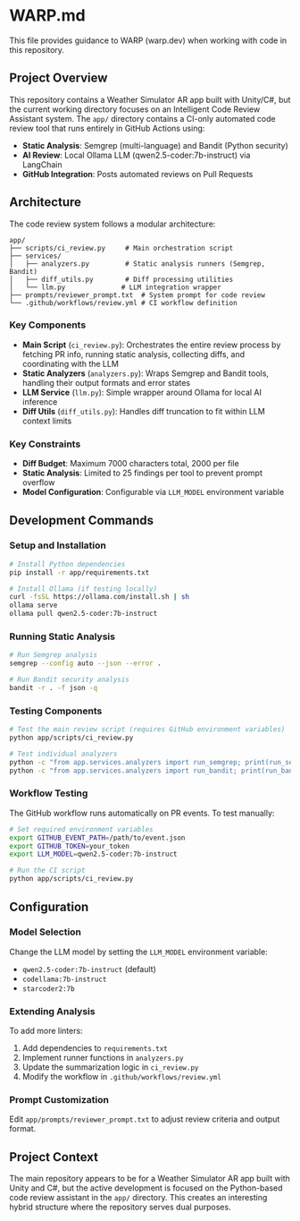 # WARP.md

This file provides guidance to WARP (warp.dev) when working with code in this repository.

## Project Overview

This repository contains a Weather Simulator AR app built with Unity/C#, but the current working directory focuses on an Intelligent Code Review Assistant system. The `app/` directory contains a CI-only automated code review tool that runs entirely in GitHub Actions using:

- **Static Analysis**: Semgrep (multi-language) and Bandit (Python security)
- **AI Review**: Local Ollama LLM (qwen2.5-coder:7b-instruct) via LangChain
- **GitHub Integration**: Posts automated reviews on Pull Requests

## Architecture

The code review system follows a modular architecture:

```
app/
├── scripts/ci_review.py     # Main orchestration script
├── services/
│   ├── analyzers.py         # Static analysis runners (Semgrep, Bandit)
│   ├── diff_utils.py        # Diff processing utilities
│   └── llm.py              # LLM integration wrapper
├── prompts/reviewer_prompt.txt  # System prompt for code review
└── .github/workflows/review.yml # CI workflow definition
```

### Key Components

- **Main Script** (`ci_review.py`): Orchestrates the entire review process by fetching PR info, running static analysis, collecting diffs, and coordinating with the LLM
- **Static Analyzers** (`analyzers.py`): Wraps Semgrep and Bandit tools, handling their output formats and error states
- **LLM Service** (`llm.py`): Simple wrapper around Ollama for local AI inference
- **Diff Utils** (`diff_utils.py`): Handles diff truncation to fit within LLM context limits

### Key Constraints

- **Diff Budget**: Maximum 7000 characters total, 2000 per file
- **Static Analysis**: Limited to 25 findings per tool to prevent prompt overflow
- **Model Configuration**: Configurable via `LLM_MODEL` environment variable

## Development Commands

### Setup and Installation
```bash
# Install Python dependencies
pip install -r app/requirements.txt

# Install Ollama (if testing locally)
curl -fsSL https://ollama.com/install.sh | sh
ollama serve
ollama pull qwen2.5-coder:7b-instruct
```

### Running Static Analysis
```bash
# Run Semgrep analysis
semgrep --config auto --json --error .

# Run Bandit security analysis  
bandit -r . -f json -q
```

### Testing Components
```bash
# Test the main review script (requires GitHub environment variables)
python app/scripts/ci_review.py

# Test individual analyzers
python -c "from app.services.analyzers import run_semgrep; print(run_semgrep('.'))"
python -c "from app.services.analyzers import run_bandit; print(run_bandit('.'))"
```

### Workflow Testing
The GitHub workflow runs automatically on PR events. To test manually:
```bash
# Set required environment variables
export GITHUB_EVENT_PATH=/path/to/event.json
export GITHUB_TOKEN=your_token
export LLM_MODEL=qwen2.5-coder:7b-instruct

# Run the CI script
python app/scripts/ci_review.py
```

## Configuration

### Model Selection
Change the LLM model by setting the `LLM_MODEL` environment variable:
- `qwen2.5-coder:7b-instruct` (default)
- `codellama:7b-instruct`
- `starcoder2:7b`

### Extending Analysis
To add more linters:
1. Add dependencies to `requirements.txt`
2. Implement runner functions in `analyzers.py`
3. Update the summarization logic in `ci_review.py`
4. Modify the workflow in `.github/workflows/review.yml`

### Prompt Customization
Edit `app/prompts/reviewer_prompt.txt` to adjust review criteria and output format.

## Project Context

The main repository appears to be for a Weather Simulator AR app built with Unity and C#, but the active development is focused on the Python-based code review assistant in the `app/` directory. This creates an interesting hybrid structure where the repository serves dual purposes.